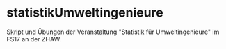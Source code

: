 # statistikUmweltingenieure
Skript und Übungen der Veranstaltung "Statistik für Umweltingenieure" im FS17 an der ZHAW.

